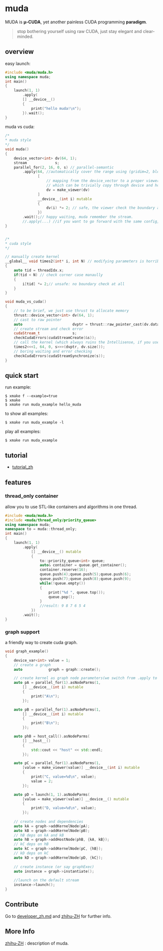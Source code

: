 # muda
MUDA is **μ-CUDA**, yet another painless CUDA programming **paradigm**.

> stop bothering yourself using raw CUDA, just stay elegant and clear-minded.

## overview

easy launch:

```c++
#include <muda/muda.h>
using namespace muda;
int main()
{
    launch(1, 1)
        .apply(
        [] __device__() 
        {
            print("hello muda!\n"); 
        }).wait();
}
```

muda vs cuda:

```c++
/* 
* muda style
*/
void muda()
{
    device_vector<int> dv(64, 1);
    stream             s;
    parallel_for(2, 16, 0, s) // parallel-semantic
        .apply(64, //automatically cover the range using (gridim=2, blockdim=16)
               [
                   // mapping from the device_vector to a proper viewer
                   // which can be trivially copy through device and host
                   dv = make_viewer(dv) 
               ] 
               __device__(int i) mutable
               { 
                   dv(i) *= 2; // safe, the viewer check the boundary automatically
               })
        .wait();// happy waiting, muda remember the stream.
    	//.apply(...) //if you want to go forward with the same config, just call .apply() again.
}


/* 
* cuda style
*/

// manually create kernel
__global__ void times2(int* i, int N) // modifying parameters is horrible
{
    auto tid = threadIdx.x;
    if(tid < N) // check corner case manaully
    {
        i[tid] *= 2;// unsafe: no boundary check at all
    }
}

void muda_vs_cuda()
{
    // to be brief, we just use thrust to allocate memory
    thrust::device_vector<int> dv(64, 1);
    // cast to raw pointer
    auto                       dvptr = thrust::raw_pointer_cast(dv.data());
    // create stream and check error
    cudaStream_t               s;
    checkCudaErrors(cudaStreamCreate(&s));
    // call the kernel (which always ruins the Intellisense, if you use VS.)
    times2<<<1, 64, 0, s>>>(dvptr, dv.size());
    // boring waiting and error checking
    checkCudaErrors(cudaStreamSynchronize(s));
}
```

## quick start

run example:

```shell
$ xmake f --example=true
$ xmake 
$ xmake run muda_example hello_muda
```
to show all examples:

```shell
$ xmake run muda_example -l
```
play all examples:

```shell
$ xmake run muda_example
```
## tutorial

- [tutorial_zh](./doc/tutorial_zh.md)

## features

### thread_only container

allow you to use STL-like containers and algorithms in one thread.

```cpp
#include <muda/muda.h>
#include <muda/thread_only/priority_queue>
using namespace muda;
namespace to = muda::thread_only;
int main()
{
    launch(1, 1)
        .apply(
            [] __device__() mutable
            { 
                to::priority_queue<int> queue;
                auto& container = queue.get_container();
                container.reserve(16);
                queue.push(4);queue.push(5);queue.push(6);
                queue.push(7);queue.push(8);queue.push(9);
                while(!queue.empty())
                {
                    print("%d ", queue.top());
                    queue.pop();
                }
                //result: 9 8 7 6 5 4
            })
        .wait();
}
```

### graph support

a friendly way to create cuda graph.

```cpp
void graph_example()
{        
    device_var<int> value = 1;
    // create a graph
    auto            graph = graph::create();

    // create kernel as graph node parameters(we switch from .apply to .asNodeParms)
    auto pA = parallel_for(1).asNodeParms(1, 
        [] __device__(int i) mutable 
        { 
            print("A\n"); 
        });

    auto pB = parallel_for(1).asNodeParms(1, 
        [] __device__(int i) mutable 
        {
            print("B\n");
        });

    auto phB = host_call().asNodeParms(
        [] __host__() 
        {
            std::cout << "host" << std::endl; 
        });

    auto pC = parallel_for(1).asNodeParms(1,
        [value = make_viewer(value)] __device__(int i) mutable
        {
            print("C, value=%d\n", value);
            value = 2;
        });

    auto pD = launch(1, 1).asNodeParms(
        [value = make_viewer(value)] __device__() mutable
        { 
            print("D, value=%d\n", value); 
        });
	
    // create nodes and dependencies
    auto kA = graph->addKernelNode(pA);
    auto kB = graph->addKernelNode(pB);
    // hB deps on kA and kB
    auto hB = graph->addHostNode(phB, {kA, kB});
    // kC deps on hB
    auto kC = graph->addKernelNode(pC, {hB});
    // kD deps on kC
    auto kD = graph->addKernelNode(pD, {kC});
    
	// create instance (or say graphExec)
    auto instance = graph->instantiate();
    
    //launch on the default stream
    instance->launch();
}
```

## Contribute

Go to [developer_zh.md](./doc/developer_zh.md) and [zhihu-ZH](https://zhuanlan.zhihu.com/p/592439225) for further info.

## More Info

[zhihu-ZH](https://zhuanlan.zhihu.com/p/592439225) :  description of muda.





